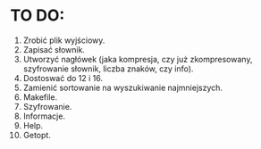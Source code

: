 # TO DO:
1. Zrobić plik wyjściowy.
2. Zapisać słownik.
3. Utworzyć nagłówek (jaka kompresja, czy już zkompresowany, szyfrowanie słownik, liczba znaków, czy info).
4. Dostoswać do 12 i 16.
5. Zamienić sortowanie na wyszukiwanie najmniejszych.
6. Makefile.
7. Szyfrowanie.
8. Informacje.
9.  Help.
10. Getopt.